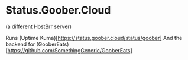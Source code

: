 # Status.Goober.Cloud
(a different HostBrr server)

Runs (Uptime Kuma)[https://status.goober.cloud/status/goober]
And the backend for (GooberEats)[https://github.com/SomethingGeneric/GooberEats]